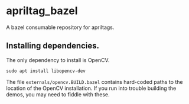 # apriltag_bazel
A bazel consumable repository for apriltags.

## Installing dependencies.
The only dependency to install is OpenCV.
```
sudo apt install libopencv-dev
```

The file `externals/opencv.BUILD.bazel` contains hard-coded paths to the location of the OpenCV installation. If you run into trouble building the demos, you may need to fiddle with these.
